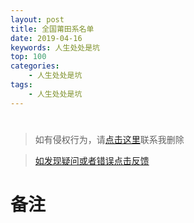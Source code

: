 ```yaml
---
layout: post
title: 全国莆田系名单
date: 2019-04-16
keywords: 人生处处是坑
top: 100
categories: 
    - 人生处处是坑
tags:
    - 人生处处是坑
---
```

# 
  
>如有侵权行为，请[点击这里](https://github.com/mattmengCooper/MattMeng_hexo/issues)联系我删除

>[如发现疑问或者错误点击反馈](https://github.com/mattmengCooper/MattMeng_hexo/issues)

# 备注

